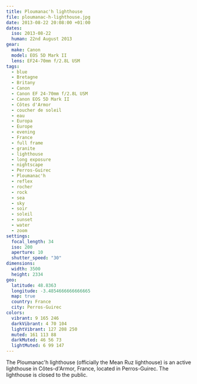 ```yaml
---
title: Ploumanac'h lighthouse
file: ploumanac-h-lighthouse.jpg
date: 2013-08-22 20:08:00 +01:00
dates:
  iso: 2013-08-22
  human: 22nd August 2013
gear:
  make: Canon
  model: EOS 5D Mark II
  lens: EF24-70mm f/2.8L USM
tags:
  - blue
  - Bretagne
  - Britany
  - Canon
  - Canon EF 24-70mm f/2.8L USM
  - Canon EOS 5D Mark II
  - Côtes d'Armor
  - coucher de soleil
  - eau
  - Europa
  - Europe
  - evening
  - France
  - full frame
  - granite
  - lighthouse
  - long exposure
  - nightscape
  - Perros-Guirec
  - Ploumanac'h
  - reflex
  - rocher
  - rock
  - sea
  - sky
  - soir
  - soleil
  - sunset
  - water
  - zoom
settings:
  focal_length: 34
  iso: 200
  aperture: 10
  shutter_speed: "30"
dimensions:
  width: 3500
  height: 2334
geo:
  latitude: 48.8363
  longitude: -3.4854666666666665
  map: true
  country: France
  city: Perros-Guirec
colors:
  vibrant: 9 165 246
  darkVibrant: 4 70 104
  lightVibrant: 127 208 250
  muted: 161 113 88
  darkMuted: 46 56 73
  lightMuted: 6 99 147
---
```


The Ploumanac'h lighthouse (officially the Mean Ruz lighthouse) is an active lighthouse in Côtes-d'Armor, France, located in Perros-Guirec. The lighthouse is closed to the public.
